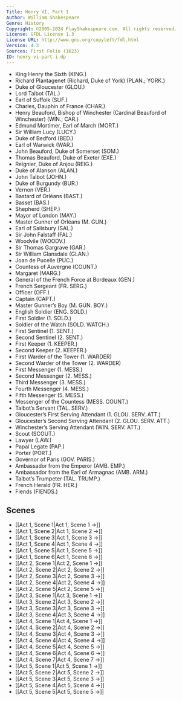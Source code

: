 ```yaml
---
Title: Henry VI, Part 1
Author: William Shakespeare
Genre: History
Copyright: ©2005-2024 PlayShakespeare.com. All rights reserved.
License: GFDL License 1.3
License URL: http://www.gnu.org/copyleft/fdl.html
Version: 4.3
Sources: First Folio (1623)
ID: henry-vi-part-i-dp
---
```


- King Henry the Sixth (KING.)
- Richard Plantagenet (Richard, Duke of York) (PLAN.; YORK.)
- Duke of Gloucester (GLOU.)
- Lord Talbot (TAL.)
- Earl of Suffolk (SUF.)
- Charles, Dauphin of France (CHAR.)
- Henry Beauford, Bishop of Winchester (Cardinal Beauford of Winchester) (WIN.; CAR.)
- Edmund Mortimer, Earl of March (MORT.)
- Sir William Lucy (LUCY.)
- Duke of Bedford (BED.)
- Earl of Warwick (WAR.)
- John Beauford, Duke of Somerset (SOM.)
- Thomas Beauford, Duke of Exeter (EXE.)
- Reignier, Duke of Anjou (REIG.)
- Duke of Alanson (ALAN.)
- John Talbot (JOHN.)
- Duke of Burgundy (BUR.)
- Vernon (VER.)
- Bastard of Orléans (BAST.)
- Basset (BAS.)
- Shepherd (SHEP.)
- Mayor of London (MAY.)
- Master Gunner of Orléans (M. GUN.)
- Earl of Salisbury (SAL.)
- Sir John Falstaff (FAL.)
- Woodvile (WOODV.)
- Sir Thomas Gargrave (GAR.)
- Sir William Glansdale (GLAN.)
- Joan de Pucelle (PUC.)
- Countess of Auvergne (COUNT.)
- Margaret (MARG.)
- General of the French Force at Bordeaux (GEN.)
- French Sergeant (FR. SERG.)
- Officer (OFF.)
- Captain (CAPT.)
- Master Gunner’s Boy (M. GUN. BOY.)
- English Soldier (ENG. SOLD.)
- First Soldier (1. SOLD.)
- Soldier of the Watch (SOLD. WATCH.)
- First Sentinel (1. SENT.)
- Second Sentinel (2. SENT.)
- First Keeper (1. KEEPER.)
- Second Keeper (2. KEEPER.)
- First Warder of the Tower (1. WARDER)
- Second Warder of the Tower (2. WARDER)
- First Messenger (1. MESS.)
- Second Messenger (2. MESS.)
- Third Messenger (3. MESS.)
- Fourth Messenger (4. MESS.)
- Fifth Messenger (5. MESS.)
- Messenger of the Countess (MESS. COUNT.)
- Talbot’s Servant (TAL. SERV.)
- Gloucester’s First Serving Attendant (1. GLOU. SERV. ATT.)
- Gloucester’s Second Serving Attendant (2. GLOU. SERV. ATT.)
- Winchester’s Serving Attendant (WIN. SERV. ATT.)
- Scout (SCOUT.)
- Lawyer (LAW.)
- Papal Legate (PAP.)
- Porter (PORT.)
- Governor of Paris (GOV. PARIS.)
- Ambassador from the Emperor (AMB. EMP.)
- Ambassador from the Earl of Armagnac (AMB. ARM.)
- Talbot’s Trumpeter (TAL. TRUMP.)
- French Herald (FR. HER.)
- Fiends (FIENDS.)

## Scenes

- [[Act 1, Scene 1|Act 1, Scene 1 →]]
- [[Act 1, Scene 2|Act 1, Scene 2 →]]
- [[Act 1, Scene 3|Act 1, Scene 3 →]]
- [[Act 1, Scene 4|Act 1, Scene 4 →]]
- [[Act 1, Scene 5|Act 1, Scene 5 →]]
- [[Act 1, Scene 6|Act 1, Scene 6 →]]
- [[Act 2, Scene 1|Act 2, Scene 1 →]]
- [[Act 2, Scene 2|Act 2, Scene 2 →]]
- [[Act 2, Scene 3|Act 2, Scene 3 →]]
- [[Act 2, Scene 4|Act 2, Scene 4 →]]
- [[Act 2, Scene 5|Act 2, Scene 5 →]]
- [[Act 3, Scene 1|Act 3, Scene 1 →]]
- [[Act 3, Scene 2|Act 3, Scene 2 →]]
- [[Act 3, Scene 3|Act 3, Scene 3 →]]
- [[Act 3, Scene 4|Act 3, Scene 4 →]]
- [[Act 4, Scene 1|Act 4, Scene 1 →]]
- [[Act 4, Scene 2|Act 4, Scene 2 →]]
- [[Act 4, Scene 3|Act 4, Scene 3 →]]
- [[Act 4, Scene 4|Act 4, Scene 4 →]]
- [[Act 4, Scene 5|Act 4, Scene 5 →]]
- [[Act 4, Scene 6|Act 4, Scene 6 →]]
- [[Act 4, Scene 7|Act 4, Scene 7 →]]
- [[Act 5, Scene 1|Act 5, Scene 1 →]]
- [[Act 5, Scene 2|Act 5, Scene 2 →]]
- [[Act 5, Scene 3|Act 5, Scene 3 →]]
- [[Act 5, Scene 4|Act 5, Scene 4 →]]
- [[Act 5, Scene 5|Act 5, Scene 5 →]]
